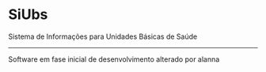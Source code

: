 # SiUbs
Sistema de Informações para Unidades Básicas de Saúde

---
Software em fase inicial de desenvolvimento
alterado por alanna